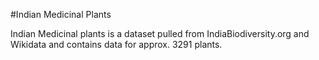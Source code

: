 #Indian Medicinal Plants

Indian Medicinal plants is a dataset pulled from IndiaBiodiversity.org and Wikidata and contains data for approx. 3291 plants.
